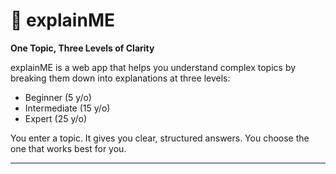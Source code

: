 # 🧠 explainME

**One Topic, Three Levels of Clarity**

explainME is a web app that helps you understand complex topics by breaking them down into explanations at three levels:
- Beginner (5 y/o)
- Intermediate (15 y/o)
- Expert (25 y/o)

You enter a topic. It gives you clear, structured answers. You choose the one that works best for you.

---